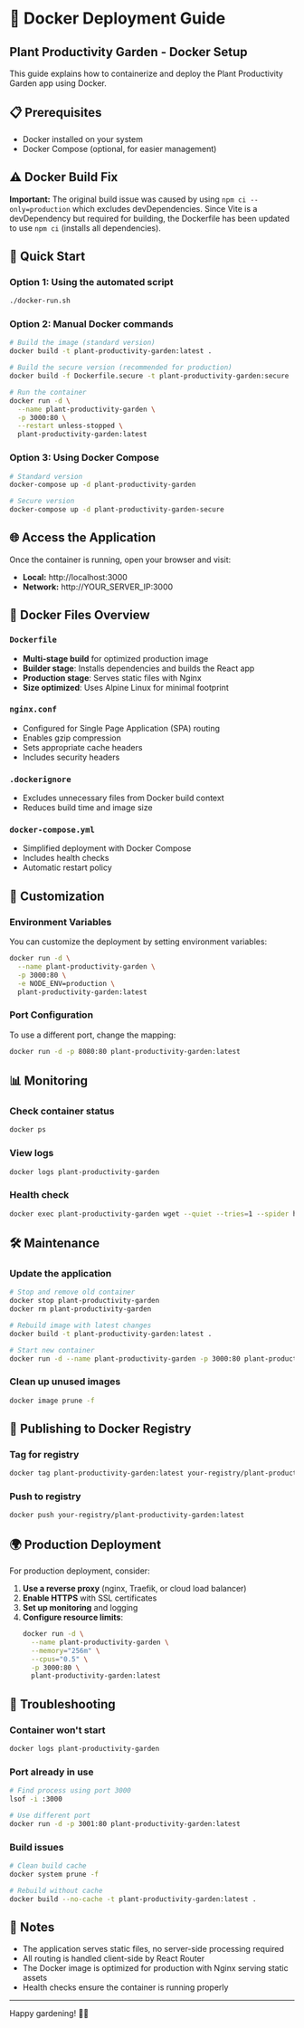 # 🐳 Docker Deployment Guide

## Plant Productivity Garden - Docker Setup

This guide explains how to containerize and deploy the Plant Productivity Garden app using Docker.

## 📋 Prerequisites

- Docker installed on your system
- Docker Compose (optional, for easier management)

## ⚠️ Docker Build Fix

**Important:** The original build issue was caused by using `npm ci --only=production` which excludes devDependencies. Since Vite is a devDependency but required for building, the Dockerfile has been updated to use `npm ci` (installs all dependencies).

## 🚀 Quick Start

### Option 1: Using the automated script
```bash
./docker-run.sh
```

### Option 2: Manual Docker commands
```bash
# Build the image (standard version)
docker build -t plant-productivity-garden:latest .

# Build the secure version (recommended for production)
docker build -f Dockerfile.secure -t plant-productivity-garden:secure .

# Run the container
docker run -d \
  --name plant-productivity-garden \
  -p 3000:80 \
  --restart unless-stopped \
  plant-productivity-garden:latest
```

### Option 3: Using Docker Compose
```bash
# Standard version
docker-compose up -d plant-productivity-garden

# Secure version
docker-compose up -d plant-productivity-garden-secure
```

## 🌐 Access the Application

Once the container is running, open your browser and visit:
- **Local:** http://localhost:3000
- **Network:** http://YOUR_SERVER_IP:3000

## 📁 Docker Files Overview

### `Dockerfile`
- **Multi-stage build** for optimized production image
- **Builder stage**: Installs dependencies and builds the React app
- **Production stage**: Serves static files with Nginx
- **Size optimized**: Uses Alpine Linux for minimal footprint

### `nginx.conf`
- Configured for Single Page Application (SPA) routing
- Enables gzip compression
- Sets appropriate cache headers
- Includes security headers

### `.dockerignore`
- Excludes unnecessary files from Docker build context
- Reduces build time and image size

### `docker-compose.yml`
- Simplified deployment with Docker Compose
- Includes health checks
- Automatic restart policy

## 🔧 Customization

### Environment Variables
You can customize the deployment by setting environment variables:

```bash
docker run -d \
  --name plant-productivity-garden \
  -p 3000:80 \
  -e NODE_ENV=production \
  plant-productivity-garden:latest
```

### Port Configuration
To use a different port, change the mapping:
```bash
docker run -d -p 8080:80 plant-productivity-garden:latest
```

## 📊 Monitoring

### Check container status
```bash
docker ps
```

### View logs
```bash
docker logs plant-productivity-garden
```

### Health check
```bash
docker exec plant-productivity-garden wget --quiet --tries=1 --spider http://localhost:80
```

## 🛠 Maintenance

### Update the application
```bash
# Stop and remove old container
docker stop plant-productivity-garden
docker rm plant-productivity-garden

# Rebuild image with latest changes
docker build -t plant-productivity-garden:latest .

# Start new container
docker run -d --name plant-productivity-garden -p 3000:80 plant-productivity-garden:latest
```

### Clean up unused images
```bash
docker image prune -f
```

## 🚢 Publishing to Docker Registry

### Tag for registry
```bash
docker tag plant-productivity-garden:latest your-registry/plant-productivity-garden:latest
```

### Push to registry
```bash
docker push your-registry/plant-productivity-garden:latest
```

## 🌍 Production Deployment

For production deployment, consider:

1. **Use a reverse proxy** (nginx, Traefik, or cloud load balancer)
2. **Enable HTTPS** with SSL certificates
3. **Set up monitoring** and logging
4. **Configure resource limits**:
   ```bash
   docker run -d \
     --name plant-productivity-garden \
     --memory="256m" \
     --cpus="0.5" \
     -p 3000:80 \
     plant-productivity-garden:latest
   ```

## 🐛 Troubleshooting

### Container won't start
```bash
docker logs plant-productivity-garden
```

### Port already in use
```bash
# Find process using port 3000
lsof -i :3000

# Use different port
docker run -d -p 3001:80 plant-productivity-garden:latest
```

### Build issues
```bash
# Clean build cache
docker system prune -f

# Rebuild without cache
docker build --no-cache -t plant-productivity-garden:latest .
```

## 📝 Notes

- The application serves static files, no server-side processing required
- All routing is handled client-side by React Router
- The Docker image is optimized for production with Nginx serving static assets
- Health checks ensure the container is running properly

---

Happy gardening! 🌱✨